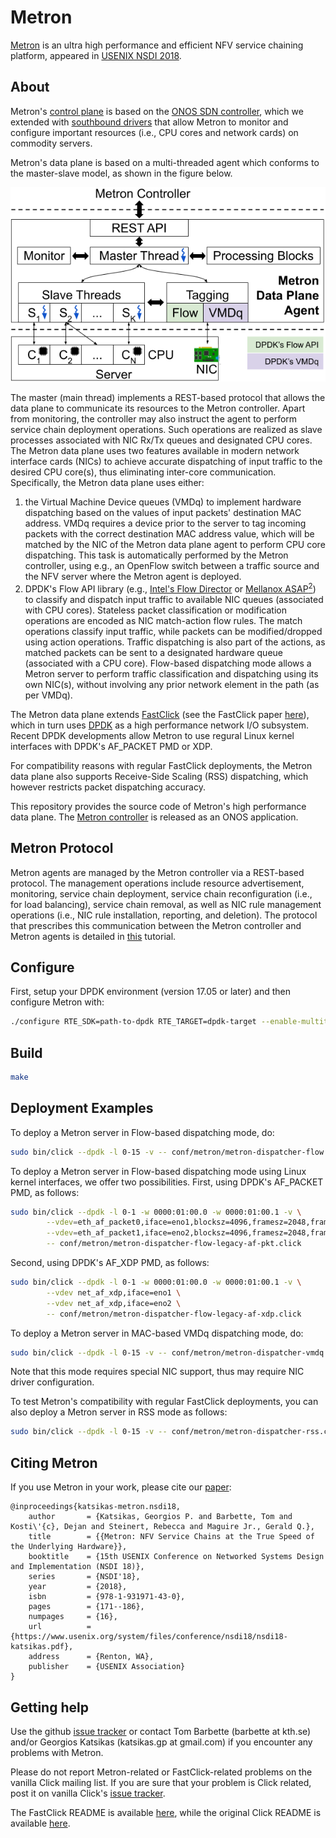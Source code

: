 Metron
=========
[Metron][metron-paper] is an ultra high performance and efficient NFV service chaining platform, appeared in [USENIX NSDI 2018][metron-nsdi-page].


About
----
Metron's [control plane][metron-ctrl] is based on the [ONOS SDN controller][onos], which we extended with [southbound drivers][metron-driver] that allow Metron to monitor and configure important resources (i.e., CPU cores and network cards) on commodity servers.

Metron's data plane is based on a multi-threaded agent which conforms to the master-slave model, as shown in the figure below.

<p align="center"> 
    <img src="img/metron-agent-arch.png" alt="metron agent's architecture">
</p>

The master (main thread) implements a REST-based protocol that allows the data plane to communicate its resources to the Metron controller. Apart from monitoring, the controller may also instruct the agent to perform service chain deployment operations. Such operations are realized as slave processes associated with NIC Rx/Tx queues and designated CPU cores.
The Metron data plane uses two features available in modern network interface cards (NICs) to achieve accurate dispatching of input traffic to the desired CPU core(s), thus eliminating inter-core communication.
Specifically, the Metron data plane uses either:
  1. the Virtual Machine Device queues (VMDq) to implement hardware dispatching based on the values of input packets' destination MAC address. VMDq requires a device prior to the server to tag incoming packets with the correct destination MAC address value, which will be matched by the NIC of the Metron data plane agent to perform CPU core dispatching.
This task is automatically performed by the Metron controller, using e.g., an OpenFlow switch between a traffic source and the NFV server where the Metron agent is deployed.
  2. DPDK's Flow API library (e.g., [Intel's Flow Director][intel-flowdir] or [Mellanox ASAP<sup>2</sup>][mlnx-asap2]) to classify and dispatch input traffic to available NIC queues (associated with CPU cores). Stateless packet classification or modification operations are encoded as NIC match-action flow rules. The match operations classify input traffic, while packets can be modified/dropped using action operations. Traffic dispatching is also part of the actions, as matched packets can be sent to a designated hardware queue (associated with a CPU core). Flow-based dispatching mode allows a Metron server to perform traffic classification and dispatching using its own NIC(s), without involving any prior network element in the path (as per VMDq).

The Metron data plane extends [FastClick][fastclick] (see the FastClick paper [here][fastclick-paper]), which in turn uses [DPDK][dpdk] as a high performance network I/O subsystem.
Recent DPDK developments allow Metron to use regural Linux kernel interfaces with DPDK's AF_PACKET PMD or XDP.

For compatibility reasons with regular FastClick deployments, the Metron data plane also supports Receive-Side Scaling (RSS) dispatching, which however restricts packet dispatching accuracy.

This repository provides the source code of Metron's high performance data plane.
The [Metron controller][metron-ctrl] is released as an ONOS application.


Metron Protocol
----
Metron agents are managed by the Metron controller via a REST-based protocol.
The management operations include resource advertisement, monitoring, service chain deployment, service chain reconfiguration (i.e., for load balancing), service chain removal, as well as NIC rule management operations (i.e., NIC rule installation, reporting, and deletion).
The protocol that prescribes this communication between the Metron controller and Metron agents is detailed in [this][metron-tutorial] tutorial.


Configure
----
First, setup your DPDK environment (version 17.05 or later) and then configure Metron with:
```bash
./configure RTE_SDK=path-to-dpdk RTE_TARGET=dpdk-target --enable-multithread --disable-linuxmodule --enable-intel-cpu --enable-user-multithread --verbose CFLAGS="-std=gnu11 -O3" CXXFLAGS="-std=gnu++14 -O3" --disable-dynamic-linking --enable-poll --enable-bound-port-transfer --enable-dpdk --enable-batch --with-netmap=no --enable-zerocopy --enable-dpdk-pool --disable-dpdk-packet --enable-nanotimestamp --enable-all-elements --enable-json --enable-cpu-load --enable-task-stats
```


Build
----
```bash
make
```


Deployment Examples
----
To deploy a Metron server in Flow-based dispatching mode, do:
```bash
sudo bin/click --dpdk -l 0-15 -v -- conf/metron/metron-dispatcher-flow.click
```

To deploy a Metron server in Flow-based dispatching mode using Linux kernel interfaces, we offer two possibilities.
First, using DPDK's AF_PACKET PMD, as follows:
```bash
sudo bin/click --dpdk -l 0-1 -w 0000:01:00.0 -w 0000:01:00.1 -v \
        --vdev=eth_af_packet0,iface=eno1,blocksz=4096,framesz=2048,framecnt=512,qpairs=1,qdisc_bypass=0 \
        --vdev=eth_af_packet1,iface=eno2,blocksz=4096,framesz=2048,framecnt=512,qpairs=1,qdisc_bypass=0 \
        -- conf/metron/metron-dispatcher-flow-legacy-af-pkt.click
```

Second, using DPDK's AF_XDP PMD, as follows:
```bash
sudo bin/click --dpdk -l 0-1 -w 0000:01:00.0 -w 0000:01:00.1 -v \
        --vdev net_af_xdp,iface=eno1 \
        --vdev net_af_xdp,iface=eno2 \
        -- conf/metron/metron-dispatcher-flow-legacy-af-xdp.click
```

To deploy a Metron server in MAC-based VMDq dispatching mode, do:
```bash
sudo bin/click --dpdk -l 0-15 -v -- conf/metron/metron-dispatcher-vmdq.click
```
Note that this mode requires special NIC support, thus may require NIC driver configuration.

To test Metron's compatibility with regular FastClick deployments, you can also deploy a Metron server in RSS mode as follows:
```bash
sudo bin/click --dpdk -l 0-15 -v -- conf/metron/metron-dispatcher-rss.click
```


Citing Metron
----
If you use Metron in your work, please cite our [paper][metron-paper]:
```
@inproceedings{katsikas-metron.nsdi18,
	author       = {Katsikas, Georgios P. and Barbette, Tom and Kosti\'{c}, Dejan and Steinert, Rebecca and Maguire Jr., Gerald Q.},
	title        = {{Metron: NFV Service Chains at the True Speed of the Underlying Hardware}},
	booktitle    = {15th USENIX Conference on Networked Systems Design and Implementation (NSDI 18)},
	series       = {NSDI'18},
	year         = {2018},
	isbn         = {978-1-931971-43-0},
	pages        = {171--186},
	numpages     = {16},
	url          = {https://www.usenix.org/system/files/conference/nsdi18/nsdi18-katsikas.pdf},
	address      = {Renton, WA},
	publisher    = {USENIX Association}
}
```


Getting help
----
Use the github [issue tracker][fastclick-issue-tracker] or contact Tom Barbette (barbette at kth.se) and/or
Georgios Katsikas (katsikas.gp at gmail.com) if you encounter any problems with Metron.

Please do not report Metron-related or FastClick-related problems on the vanilla Click mailing list.
If you are sure that your problem is Click related, post it on vanilla Click's [issue tracker][click-issue-tracker].

The FastClick README is available [here][fastclick-readme], while the original Click README is available [here][click-readme].

[metron-paper]: https://www.usenix.org/system/files/conference/nsdi18/nsdi18-katsikas.pdf
[metron-nsdi-page]: https://www.usenix.org/conference/nsdi18/presentation/katsikas
[onos]: https://onosproject.org/
[metron-ctrl]: https://github.com/gkatsikas/onos/tree/metron-ctrl-1.15.0
[metron-driver]: https://github.com/opennetworkinglab/onos/tree/master/drivers/server
[metron-tutorial]: https://wiki.onosproject.org/display/ONOS/Server+Device+Driver+Tutorial
[fastclick]: https://github.com/tbarbette/fastclick
[fastclick-paper]: https://orbi.uliege.be/bitstream/2268/181954/1/userspaceio.pdf
[dpdk]: https://dpdk.org/
[fastclick-issue-tracker]: https://github.com/tbarbette/fastclick/issues
[click-issue-tracker]: https://github.com/kohler/click/issues
[fastclick-readme]: README.fastclick.md
[click-readme]: README.original.md
[intel-flowdir]: https://www.intel.com/content/dam/www/public/us/en/documents/white-papers/intel-ethernet-flow-director.pdf
[mlnx-asap2]: https://www.mellanox.com/products/ASAP2
